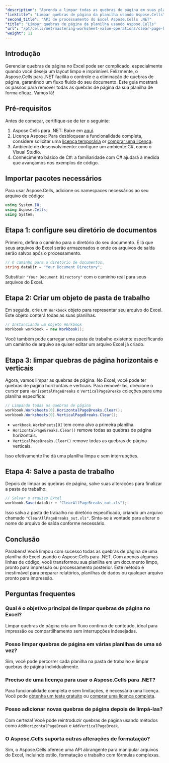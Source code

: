 ```yaml
---
"description": "Aprenda a limpar todas as quebras de página em suas planilhas do Excel com eficiência usando o Aspose.Cells para .NET. Este guia passo a passo simplifica o processo."
"linktitle": "Limpar quebras de página da planilha usando Aspose.Cells"
"second_title": "API de processamento do Excel Aspose.Cells .NET"
"title": "Limpar quebras de página da planilha usando Aspose.Cells"
"url": "/pt/cells/net/mastering-worksheet-value-operations/clear-page-breaks/"
"weight": 11
---
```


## Introdução

Gerenciar quebras de página no Excel pode ser complicado, especialmente quando você deseja um layout limpo e imprimível. Felizmente, o Aspose.Cells para .NET facilita o controle e a eliminação de quebras de página, garantindo um fluxo fluido do seu documento. Este guia mostrará os passos para remover todas as quebras de página da sua planilha de forma eficaz. Vamos lá!

## Pré-requisitos

Antes de começar, certifique-se de ter o seguinte:

1. Aspose.Cells para .NET: Baixe em [aqui](https://releases.aspose.com/cells/net/).
2. Licença Aspose: Para desbloquear a funcionalidade completa, considere solicitar uma [licença temporária](https://purchase.aspose.com/tempouary-license/) or [comprar uma licença](https://purchase.aspose.com/buy).
3. Ambiente de desenvolvimento: configure um ambiente C#, como o Visual Studio.
4. Conhecimento básico de C#: a familiaridade com C# ajudará à medida que avançamos nos exemplos de código.

## Importar pacotes necessários

Para usar Aspose.Cells, adicione os namespaces necessários ao seu arquivo de código:

```csharp
using System.IO;
using Aspose.Cells;
using System;
```

## Etapa 1: configure seu diretório de documentos

Primeiro, defina o caminho para o diretório do seu documento. É lá que seus arquivos do Excel serão armazenados e onde os arquivos de saída serão salvos após o processamento.

```csharp
// O caminho para o diretório de documentos.
string dataDir = "Your Document Directory";
```

Substituir `"Your Document Directory"` com o caminho real para seus arquivos do Excel.

## Etapa 2: Criar um objeto de pasta de trabalho

Em seguida, crie um `Workbook` objeto para representar seu arquivo do Excel. Este objeto conterá todas as suas planilhas.

```csharp
// Instanciando um objeto Workbook
Workbook workbook = new Workbook();
```

Você também pode carregar uma pasta de trabalho existente especificando um caminho de arquivo se quiser editar um arquivo Excel já criado.

## Etapa 3: limpar quebras de página horizontais e verticais

Agora, vamos limpar as quebras de página. No Excel, você pode ter quebras de página horizontais e verticais. Para removê-las, direcione o cursor para `HorizontalPageBreaks` e `VerticalPageBreaks` coleções para uma planilha específica:

```csharp
// Limpando todas as quebras de página
workbook.Worksheets[0].HorizontalPageBreaks.Clear();
workbook.Worksheets[0].VerticalPageBreaks.Clear();
```

- `workbook.Worksheets[0]` tem como alvo a primeira planilha.
- `HorizontalPageBreaks.Clear()` remove todas as quebras de página horizontais.
- `VerticalPageBreaks.Clear()` remove todas as quebras de página verticais.

Isso efetivamente lhe dá uma planilha limpa e sem interrupções.

## Etapa 4: Salve a pasta de trabalho

Depois de limpar as quebras de página, salve suas alterações para finalizar a pasta de trabalho:

```csharp
// Salvar o arquivo Excel
workbook.Save(dataDir + "ClearAllPageBreaks_out.xls");
```

Isso salva a pasta de trabalho no diretório especificado, criando um arquivo chamado `"ClearAllPageBreaks_out.xls"`. Sinta-se à vontade para alterar o nome do arquivo de saída conforme necessário.

## Conclusão

Parabéns! Você limpou com sucesso todas as quebras de página de uma planilha do Excel usando o Aspose.Cells para .NET. Com apenas algumas linhas de código, você transformou sua planilha em um documento limpo, pronto para impressão ou processamento posterior. Este método é inestimável para preparar relatórios, planilhas de dados ou qualquer arquivo pronto para impressão.

## Perguntas frequentes

### Qual é o objetivo principal de limpar quebras de página no Excel?  
Limpar quebras de página cria um fluxo contínuo de conteúdo, ideal para impressão ou compartilhamento sem interrupções indesejadas.

### Posso limpar quebras de página em várias planilhas de uma só vez?  
Sim, você pode percorrer cada planilha na pasta de trabalho e limpar quebras de página individualmente.

### Preciso de uma licença para usar o Aspose.Cells para .NET?  
Para funcionalidade completa e sem limitações, é necessária uma licença. Você pode [obtenha um teste gratuito](https://releases.aspose.com/) ou [comprar uma licença completa](https://purchase.aspose.com/buy).

### Posso adicionar novas quebras de página depois de limpá-las?  
Com certeza! Você pode reintroduzir quebras de página usando métodos como `AddHorizontalPageBreak` e `AddVerticalPageBreak`.

### O Aspose.Cells suporta outras alterações de formatação?  
Sim, o Aspose.Cells oferece uma API abrangente para manipular arquivos do Excel, incluindo estilo, formatação e trabalho com fórmulas complexas.